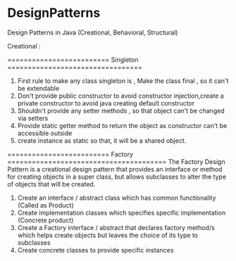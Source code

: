 # DesignPatterns
Design Patterns in Java (Creational, Behavioral, Structural)

Creational :

=========================   Singleton =================================
1) First rule to make any class singleton is , Make the class final , so it can't be extendable
2) Don't provide public constructor to avoid constructor injection,create a private constructor to avoid java creating default constructor
3) Shouldn't provide any setter methods , so that object can't be changed via setters
4) Provide static getter method to return the object as constructor can't be accessible outside
5) create instance as static so that, it will be a shared object.

=========================  Factory =======================================
The Factory Design Pattern is a creational design pattern that provides an interface or method for creating objects in a super class,
but allows subclasses to alter the type of objects that will be created.

1) Create an interface / abstract class which has common functionality (Called as Product)
2) Create implementation classes which specifies specific implementation (Concrete product)
3) Create a Factory interface / abstract that declares factory method/s which helps create objects but leaves the choice of its type to
    subclasses
4) Create concrete classes to provide specific instances
